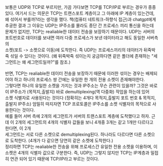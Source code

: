 보통은 UDP와 TCP로 부르지만, 가끔 가다보면 TCP를 TCP/IP로 부르는 경우가 종종있다. 여기서 드는 의문은 TCP는 트랜스포트 계층이고 그 아래에 IP 계층이 있는건데,   
왜 섞어서 부를까?라는 생각을 했다. 책(컴퓨터 네트워크-하향식 접근)과 chatgpt에게 추궁한 결과 그 이유는 UDP는 IP주소를 몰라도 종단 간 프로세스 끼리 통신을 하는데   
문제가 없지만, TCP는 realiable한 데이터 전송을 보장하기 때문이다.  UDP는 서버의 포트번호로 데이터를 보내면 여러 다중 프로세스가 보낸 데이터라고 해도 동일한 서버측의   
소켓(포트 -> 소켓으로 이동)에 도착한다. 즉 UDP는 프로세스끼리의 데이터가 뒤죽박죽 섞일 수 있다는 것이다. (왜 뒤죽박죽 섞이는지 궁금하다면 같은 폴더에 존재하는 "세그먼트는 왜 세그먼트일까?"를 참조.)<br></br>
반면, TCP는 realiable한 데이터 전송을 보장하기 때문에 이러한 섞이는 경우는 배제되어야 하고 하나의 프로세스 쌍 간에는 유일한 한 개의 전용 소켓이 존재해야한다.   
그렇다면 하나의 유일한 소켓을 가지는 것과 IP주소는 무슨 관련이 있을까? 그것은 바로 이 IP주소가 (목적지,출발지) 바로 demultiplexing(역 다중화) 작업을 하는데 있어   
소켓 식별자로 사용된다는 것이다 (정확히는 4개다 목적지,출발지 포트 번호 & 목적지,출발지 IP주소) 엄밀히 따지자면 TCP 프로토콜은 IP주소를 소켓 식별자의 목적으로 사용한다는 것이다.   
예를 들어 서버 측에 2개의 세그먼트가 서버의 트랜스포트 계층에 도착했다고 하자. 근데 이 2개의 세그먼트의 4개의 식별자 값들을 보니 4개중 3개는 같고 1개만 다르다고 한다면, 이 2개   
세그먼트는 서로 다른 소켓으로 demultiplexing된다. 하나라도 다르다면 다른 소켓으로 도착한다. (4개가 다 같으면 당연히 같은 소켓에 도착한다.)   
정리하면 TCP는 realiable한 전송을 위해 프로세스간 유일한 전용 소켓을 이용하며, 이 소켓은 4개의 식별자 값으로 구분한다. 즉, UDP는 그렇지 않지만 TCP는 IP계층과 밀접히 연관 되어 있기 때문에 TCP/IP라고 부르는 것이다.
